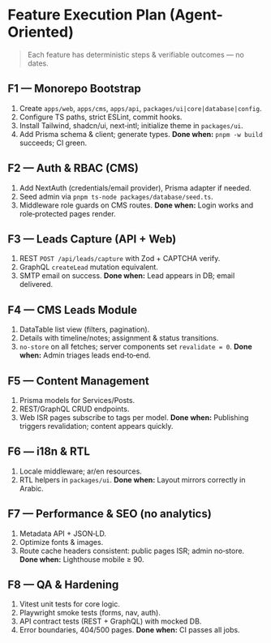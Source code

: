# Feature Execution Plan (Agent-Oriented)

> Each feature has deterministic steps & verifiable outcomes — no dates.

## F1 — Monorepo Bootstrap
1. Create `apps/web`, `apps/cms`, `apps/api`, `packages/ui|core|database|config`.
2. Configure TS paths, strict ESLint, commit hooks.
3. Install Tailwind, shadcn/ui, next‑intl; initialize theme in `packages/ui`.
4. Add Prisma schema & client; generate types.
**Done when:** `pnpm -w build` succeeds; CI green.

## F2 — Auth & RBAC (CMS)
1. Add NextAuth (credentials/email provider), Prisma adapter if needed.
2. Seed admin via `pnpm ts-node packages/database/seed.ts`.
3. Middleware role guards on CMS routes.
**Done when:** Login works and role‑protected pages render.

## F3 — Leads Capture (API + Web)
1. REST `POST /api/leads/capture` with Zod + CAPTCHA verify.
2. GraphQL `createLead` mutation equivalent.
3. SMTP email on success.
**Done when:** Lead appears in DB; email delivered.

## F4 — CMS Leads Module
1. DataTable list view (filters, pagination).
2. Details with timeline/notes; assignment & status transitions.
3. `no-store` on all fetches; server components set `revalidate = 0`.
**Done when:** Admin triages leads end‑to‑end.

## F5 — Content Management
1. Prisma models for Services/Posts.
2. REST/GraphQL CRUD endpoints.
3. Web ISR pages subscribe to tags per model.
**Done when:** Publishing triggers revalidation; content appears quickly.

## F6 — i18n & RTL
1. Locale middleware; ar/en resources.
2. RTL helpers in `packages/ui`.
**Done when:** Layout mirrors correctly in Arabic.

## F7 — Performance & SEO (no analytics)
1. Metadata API + JSON‑LD.
2. Optimize fonts & images.
3. Route cache headers consistent: public pages ISR; admin no‑store.
**Done when:** Lighthouse mobile ≥ 90.

## F8 — QA & Hardening
1. Vitest unit tests for core logic.
2. Playwright smoke tests (forms, nav, auth).
3. API contract tests (REST + GraphQL) with mocked DB.
4. Error boundaries, 404/500 pages.
**Done when:** CI passes all jobs.
